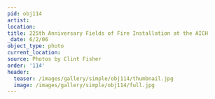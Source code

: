 ```yaml
---
pid: obj114
artist:
location:
title: 225th Anniversary Fields of Fire Installation at the AICH
_date: 6/2/06
object_type: photo
current_location:
source: Photos by Clint Fisher
order: '114'
header:
  teaser: /images/gallery/simple/obj114/thumbnail.jpg
  image: /images/gallery/simple/obj114/full.jpg
---
```

